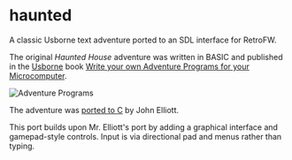 # haunted
A classic Usborne text adventure ported to an SDL interface for RetroFW. 

The original *Haunted House* adventure was written in BASIC and published in the [Usborne](https://usborne.com/browse-books/features/computer-and-coding-books/) book [Write your own Adventure Programs for your Microcomputer](https://drive.google.com/open?id=0Bxv0SsvibDMTYkFJbUswOHFQclE).

![Adventure Programs](https://user-images.githubusercontent.com/381314/91796447-c8f8ad00-ebe5-11ea-8231-bbacfc8579c8.jpg)

The adventure was [ported to C](https://www.seasip.info/ZX/haunted.html) by John Elliott. 

This port builds upon Mr. Elliott's port by adding a graphical interface and gamepad-style controls. Input is via directional pad and menus rather than typing.
